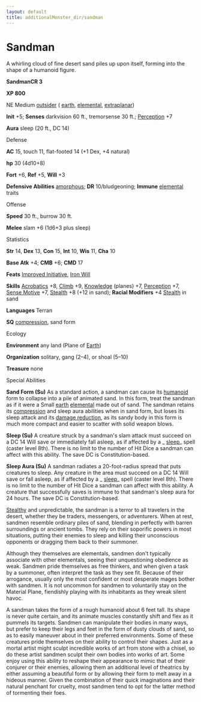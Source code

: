 ```yaml
---
layout: default
title: additionalMonster_dir/sandman
---
```

# Sandman

A whirling cloud of fine desert sand piles up upon itself, forming into the shape of a humanoid figure.

**SandmanCR 3**

**XP 800**

NE Medium [outsider](monsters/creatureTypes#_outsider) ( [earth](monster_dir/creatureTypes#_earth-subtype), [elemental](monsters/creatureTypes#_elemental-subtype), [extraplanar](monster_dir/creatureTypes#_extraplanar-subtype))

**Init** +5; **Senses** darkvision 60 ft., tremorsense 30 ft.; [Perception](additionalMonsters/../skill_dir/perception#_perception) +7

**Aura** sleep (20 ft., DC 14)

Defense

**AC** 15, touch 11, flat-footed 14 (+1 Dex, +4 natural)

**hp** 30 (4d10+8)

**Fort** +6, **Ref** +5, **Will** +3

**Defensive Abilities** [amorphous](monsters/universalMonsterRules#_amorphous); **DR** 10/bludgeoning; **Immune** [elemental](monster_dir/creatureTypes#_elemental-subtype) traits

Offense

**Speed** 30 ft., burrow 30 ft.

**Melee** slam +6 (1d6+3 plus sleep)

Statistics

**Str** 14, **Dex** 13, **Con** 15, **Int** 10, **Wis** 11, **Cha** 10

**Base Atk** +4; **CMB** +6; **CMD** 17

**Feats** [Improved Initiative](additionalMonsters/../feats#_improved-initiative), [Iron Will](additionalMonster_dir/../feats#_iron-will)

**Skills** [Acrobatics](additionalMonster_dir/../skill_dir/acrobatics#_acrobatics) +8, [Climb](additionalMonsters/../skill_dir/climb#_climb) +9, [Knowledge](additionalMonsters/../skill_dir/knowledge#_knowledge) (planes) +7, [Perception](additionalMonsters/../skill_dir/perception#_perception) +7, [Sense Motive](additionalMonsters/../skill_dir/senseMotive#_sense-motive) +7, [Stealth](additionalMonsters/../skill_dir/stealth#_stealth) +8 (+12 in sand); **Racial Modifiers** +4 [Stealth](additionalMonsters/../skill_dir/stealth#_stealth) in sand

**Languages** Terran

**SQ** [compression](monsters/universalMonsterRules#_compression), sand form

Ecology

**Environment** any land (Plane of [Earth](monster_dir/creatureTypes#_earth-subtype))

**Organization** solitary, gang (2–4), or shoal (5–10)

**Treasure** none

Special Abilities

**Sand Form (Su)** As a standard action, a sandman can cause its [humanoid](monsters/creatureTypes#_humanoid) form to collapse into a pile of animated sand. In this form, treat the sandman as if it were a Small [earth](monster_dir/creatureTypes#_earth-subtype) [elemental](monsters/creatureTypes#_elemental-subtype) made out of sand. The sandman retains its [compression](monster_dir/universalMonsterRules#_compression) and sleep aura abilities when in sand form, but loses its sleep attack and its [damage reduction](monsters/universalMonsterRules#_damage-reduction-(ex-or-su)), as its sandy body in this form is much more compact and easier to scatter with solid weapon blows.

**Sleep (Su)** A creature struck by a sandman's slam attack must succeed on a DC 14 Will save or immediately fall asleep, as if affected by a _ [sleep](additionalMonster_dir/../spell_dir/sleep#_sleep)_ spell (caster level 8th). There is no limit to the number of Hit Dice a sandman can affect with this ability. The save DC is Constitution-based.

**Sleep Aura (Su)** A sandman radiates a 20-foot-radius spread that puts creatures to sleep. Any creature in the area must succeed on a DC 14 Will save or fall asleep, as if affected by a _ [sleep](additionalMonsters/../spell_dir/sleep#_sleep)_ spell (caster level 8th). There is no limit to the number of Hit Dice a sandman can affect with this ability. A creature that successfully saves is immune to that sandman's sleep aura for 24 hours. The save DC is Constitution-based.

[Stealthy](additionalMonsters/../feats#_stealthy) and unpredictable, the sandman is a terror to all travelers in the desert, whether they be traders, messengers, or adventurers. When at rest, sandmen resemble ordinary piles of sand, blending in perfectly with barren surroundings or ancient tombs. They rely on their soporific powers in most situations, putting their enemies to sleep and killing their unconscious opponents or dragging them back to their summoner.

Although they themselves are elementals, sandmen don't typically associate with other elementals, seeing their unquestioning obedience as weak. Sandmen pride themselves as free thinkers, and when given a task by a summoner, often interpret the task as they see fit. Because of their arrogance, usually only the most confident or most desperate mages bother with sandmen. It is not uncommon for sandmen to voluntarily stay on the Material Plane, fiendishly playing with its inhabitants as they wreak silent havoc.

A sandman takes the form of a rough humanoid about 6 feet tall. Its shape is never quite certain, and its animate muscles constantly shift and flex as it pummels its targets. Sandmen can manipulate their bodies in many ways, but prefer to keep their legs and feet in the form of dusty clouds of sand, so as to easily maneuver about in their preferred environments. Some of these creatures pride themselves on their ability to control their shapes. Just as a mortal artist might sculpt incredible works of art from stone with a chisel, so do these artist sandmen sculpt their own bodies into works of art. Some enjoy using this ability to reshape their appearance to mimic that of their conjurer or their enemies, allowing them an additional level of theatrics by either assuming a beautiful form or by allowing their form to melt away in a hideous manner. Given the combination of their quick imaginations and their natural penchant for cruelty, most sandmen tend to opt for the latter method of tormenting their foes.


